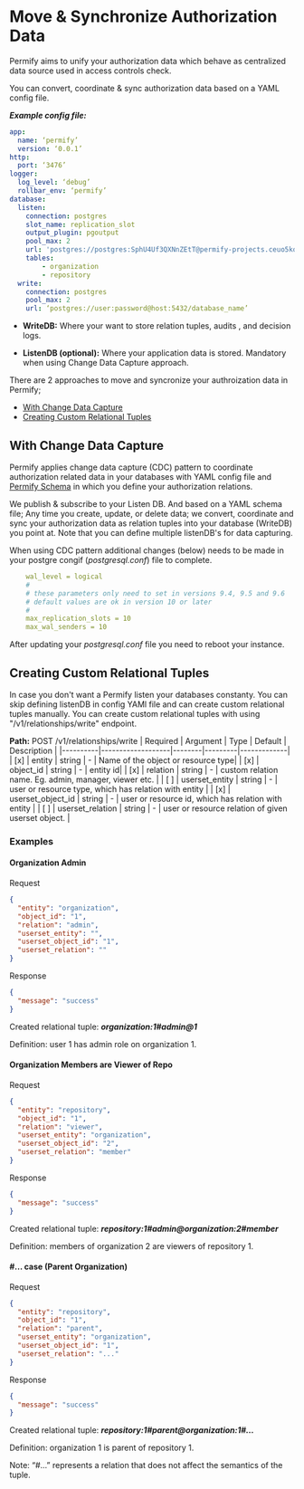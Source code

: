 
# Move & Synchronize Authorization Data

Permify aims to unify your authorization data which behave as centralized data source used in access controls check.

You can convert, coordinate & sync authorization data based on a YAML config file.

***Example config file:***

```yaml
app:
  name: ‘permify’
  version: ‘0.0.1’
http:
  port: ‘3476’
logger:
  log_level: ‘debug’
  rollbar_env: ‘permify’
database:
  listen:
    connection: postgres
    slot_name: replication_slot
    output_plugin: pgoutput
    pool_max: 2
    url: 'postgres://postgres:SphU4Uf3QXNnZEtT@permify-projects.ceuo5kqsxyea.us-east-1.rds.amazonaws.com:5432/github?replication=database'
    tables:
        - organization
        - repository
  write:
    connection: postgres
    pool_max: 2
    url: ‘postgres://user:password@host:5432/database_name’
```

- **WriteDB:** Where your want to store relation tuples, audits , and decision logs.

- **ListenDB (optional):** Where your application data is stored. Mandatory when using Change Data Capture approach.

There are 2 approaches to move and syncronize your authroization data in Permify; 
 - [With Change Data Capture](#with-change-data-capture)
 - [Creating Custom Relational Tuples](#creating-custom-relational-tuples)

## With Change Data Capture

Permify applies change data capture (CDC) pattern to coordinate authorization related data in your databases with YAML config file and [Permify Schema](https://github.com/Permify/permify/blob/master/assets/content/MODEL.md) in which you define your authorization relations. 

We publish & subscribe to your Listen DB. And based on a YAML schema file; Any time you create, update, or delete data; we convert, coordinate and sync your authorization data as relation tuples into your database (WriteDB) you point at. Note that you can define multiple listenDB's for data capturing. 

When using CDC pattern additional changes (below) needs to be made in your postgre congif (*postgresql.conf*) file to complete. 

```yaml
    wal_level = logical
    #
    # these parameters only need to set in versions 9.4, 9.5 and 9.6
    # default values are ok in version 10 or later
    #
    max_replication_slots = 10
    max_wal_senders = 10
```

After updating your *postgresql.conf* file you need to reboot your instance.

## Creating Custom Relational Tuples

In case you don't want a Permify listen your databases constanty. You can skip defining listenDB in config YAMl file and can create custom relational tuples manually. You can create custom relational tuples with using "/v1/relationships/write" endpoint.

**Path:** POST /v1/relationships/write
| Required | Argument | Type | Default | Description |
|----------|-------------------|--------|---------|-------------|
| [x]   | entity | string | - | Name of the object or resource type|
| [x]   | object_id | string | - | entity id|
| [x]   | relation | string | - | custom relation name. Eg. admin, manager, viewer etc. |
| [ ]   | userset_entity | string | - | user or resource type, which has relation with entity  |
| [x]   | userset_object_id | string | - | user or resource id, which has relation with entity |
| [ ]   | userset_relation | string | - | user or resource relation of given userset object. |

### Examples 

#### **Organization Admin**

Request

```json
{
  "entity": "organization",
  "object_id": "1",
  "relation": "admin",
  "userset_entity": "",
  "userset_object_id": "1",
  "userset_relation": ""
}
```

Response

```json
{
  "message": "success"
}
```

Created relational tuple: ***organization:1#admin@1***

Definition: user 1 has admin role on organization 1.

#### **Organization Members are Viewer of Repo** 

Request

```json
{
  "entity": "repository",
  "object_id": "1",
  "relation": "viewer",
  "userset_entity": "organization",
  "userset_object_id": "2",
  "userset_relation": "member"
}
```

Response

```json
{
  "message": "success"
}
```

Created relational tuple: ***repository:1#admin@organization:2#member***

Definition: members of organization 2 are viewers of repository 1.

#### **#... case (Parent Organization)**

Request

```json
{
  "entity": "repository",
  "object_id": "1",
  "relation": "parent",
  "userset_entity": "organization",
  "userset_object_id": "1",
  "userset_relation": "..."
}
```

Response

```json
{
  "message": "success"
}
```

Created relational tuple: ***repository:1#parent@organization:1#…***

Definition: organization 1 is parent of repository 1.

Note: “#...” represents a relation that does not affect the semantics of the tuple.

